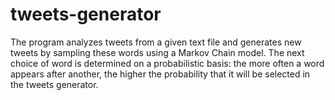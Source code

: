 # tweets-generator
The program analyzes tweets from a given text file and generates new tweets by sampling these words using a Markov Chain model. The next choice of word is determined on a probabilistic basis: the more often a word appears after another, the higher the probability that it will be selected in the tweets generator.
